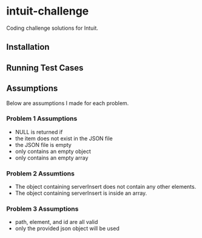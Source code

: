 # intuit-challenge
Coding challenge solutions for Intuit.

## Installation

## Running Test Cases

## Assumptions
Below are assumptions I made for each problem.

### Problem 1 Assumptions
* NULL is returned if 
 * the item does not exist in the JSON file
 * the JSON file is empty
 * only contains an empty object
 * only contains an empty array

### Problem 2 Assumtions
* The object containing serverInsert does not contain any other elements.
* The object containing serverInsert is inside an array.

### Problem 3 Assumptions
* path, element, and id are all valid
* only the provided json object will be used 

